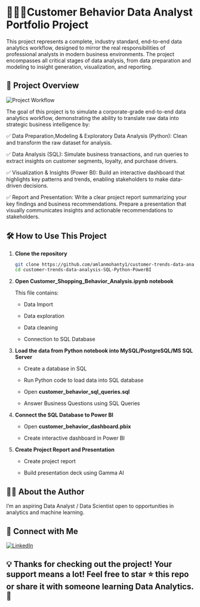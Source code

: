 # 👨🏻‍💻Customer Behavior Data Analyst Portfolio Project
This project represents a complete, industry standard, end-to-end data analytics workflow, designed to mirror the real responsibilities of professional analysts in modern business environments. The project encompasses all critical stages of data analysis, from data preparation and modeling to insight generation, visualization, and reporting.

## 📌 Project Overview

![Project Workflow](https://github.com/user-attachments/assets/8bbd5dc9-eb6c-40c1-8f19-c08b4107f654)

The goal of this project is to simulate a corporate-grade end-to-end data analytics workflow, demonstrating the ability to translate raw data into strategic business intelligence by:

✅ Data Preparation,Modeling & Exploratory Data Analysis (Python): Clean and transform the raw dataset for analysis.

✅ Data Analysis (SQL): Simulate business transactions, and run queries to extract insights on customer segments, loyalty, and purchase drivers.

✅ Visualization & Insights (Power BI): Build an interactive dashboard that highlights key patterns and trends, enabling stakeholders to make data-driven decisions.

✅ Report and Presentation: Write a clear project report summarizing your key findings and business recommendations. Prepare a presentation that visually communicates insights and actionable recommendations to stakeholders.


## 🛠️ How to Use This Project

1. **Clone the repository**
   ```bash
   git clone https://github.com/amlanmohanty1/customer-trends-data-analysis-SQL-Python-PowerBI.git
   cd customer-trends-data-analysis-SQL-Python-PowerBI
   ```
2. **Open Customer_Shopping_Behavior_Analysis.ipynb notebook**

    This file contains:

      - Data Import

      - Data exploration

      - Data cleaning

      - Connection to SQL Database
  
3. **Load the data from Python notebook into MySQL/PostgreSQL/MS SQL Server**

      - Create a database in SQL

      - Run Python code to load data into SQL database
  
      - Open **customer_behavior_sql_queries.sql**
  
      - Answer Business Questions using SQL Queries 
      
4. **Connect the SQL Database to Power BI**

      - Open **customer_behavior_dashboard.pbix**
   
      - Create interactive dashboard in Power BI
  
6. **Create Project Report and Presentation**

      - Create project report
   
      - Build presentation deck using Gamma AI

## 👨‍💻 About the Author
I’m an aspiring Data Analyst / Data Scientist open to opportunities in analytics and machine learning.

## 💼 Connect with Me

[![LinkedIn](https://img.shields.io/badge/LinkedIn-Profile-blue)](https://www.linkedin.com/in/saumyasuteshnu-behera-50a478209/)

## 💡 Thanks for checking out the project! Your support means a lot! Feel free to star ⭐ this repo or share it with someone learning Data Analytics.🚀
